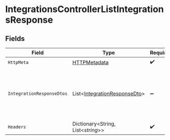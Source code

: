 # IntegrationsControllerListIntegrationsResponse


## Fields

| Field                                                                                  | Type                                                                                   | Required                                                                               | Description                                                                            |
| -------------------------------------------------------------------------------------- | -------------------------------------------------------------------------------------- | -------------------------------------------------------------------------------------- | -------------------------------------------------------------------------------------- |
| `HttpMeta`                                                                             | [HTTPMetadata](../../Models/Components/HTTPMetadata.md)                                | :heavy_check_mark:                                                                     | N/A                                                                                    |
| `IntegrationResponseDtos`                                                              | List<[IntegrationResponseDto](../../Models/Components/IntegrationResponseDto.md)>      | :heavy_minus_sign:                                                                     | The list of integrations belonging to the organization that are successfully returned. |
| `Headers`                                                                              | Dictionary<String, List<*string*>>                                                     | :heavy_check_mark:                                                                     | N/A                                                                                    |